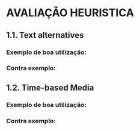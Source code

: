 # AVALIAÇÃO HEURISTICA

  ## 1.1. Text alternatives
  
  ### Exemplo de boa utilização:
  
  ### Contra exemplo:
    
  ## 1.2. Time-based Media
  
  ### Exemplo de boa utilização:
  
  ### Contra exemplo:
